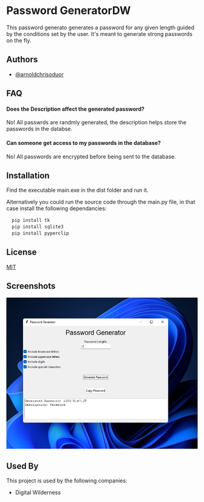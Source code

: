 # Password GeneratorDW

This password generato generates a password for any given length guided by the conditions set by the user.
It's meant to generate strong passwords on the fly.


## Authors

- [@arnoldchrisoduor](https://www.github.com/arnoldchrisoduor1)


## FAQ

#### Does the Description affect the generated password?

No! All passwrds are randmly generated, the description helps store the passwords in the databse.

#### Can someone get access to my passwords in the database?

No! All passwords are encrypted before being sent to the database.


## Installation

Find the executable main.exe in the dist folder and run it.

Alternatively you could run the source code through the main.py file, in that case install the following dependancies: 

```bash
  pip install tk
  pip install sqlite3
  pip install pyperclip
```
    
## License

[MIT](https://choosealicense.com/licenses/mit/)


## Screenshots

![App Screenshot](https://github.com/arnoldchrisoduor1/Password_Generator/blob/no_database/screenshot.png)


## Used By

This project is used by the following companies:

- Digital Wilderness

